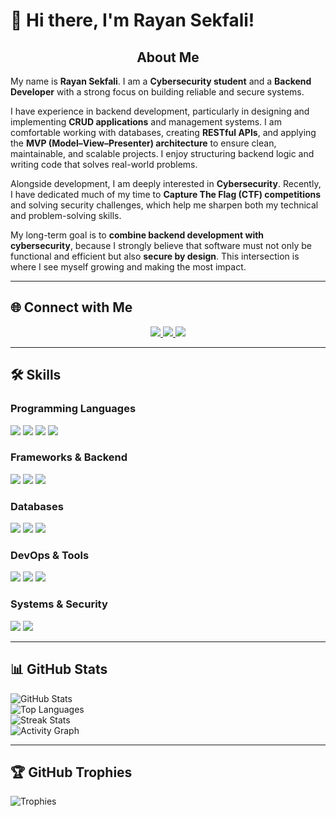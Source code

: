 # 👋 Hi there, I'm Rayan Sekfali!

<div align="center">

## About Me  

</div>

My name is **Rayan Sekfali**. I am a **Cybersecurity student** and a **Backend Developer** with a strong focus on building reliable and secure systems.  

I have experience in backend development, particularly in designing and implementing **CRUD applications** and management systems. I am comfortable working with databases, creating **RESTful APIs**, and applying the **MVP (Model–View–Presenter) architecture** to ensure clean, maintainable, and scalable projects. I enjoy structuring backend logic and writing code that solves real-world problems.  

Alongside development, I am deeply interested in **Cybersecurity**. Recently, I have dedicated much of my time to **Capture The Flag (CTF) competitions** and solving security challenges, which help me sharpen both my technical and problem-solving skills.  

My long-term goal is to **combine backend development with cybersecurity**, because I strongly believe that software must not only be functional and efficient but also **secure by design**. This intersection is where I see myself growing and making the most impact.  

---

## 🌐 Connect with Me  

<p align="center">
  <a href="https://www.linkedin.com/in/rayan-sekfali-25ba16333/" target="_blank">
    <img src="https://img.shields.io/badge/LinkedIn-0077B5?style=for-the-badge&logo=linkedin&logoColor=white"/>
  </a>
  <a href="mailto:rayan7sek@gmail.com" target="_blank">
    <img src="https://img.shields.io/badge/Email-D14836?style=for-the-badge&logo=gmail&logoColor=white"/>
  </a>
  <a href="https://discord.com/users/sekrayan" target="_blank">
    <img src="https://img.shields.io/badge/Discord-5865F2?style=for-the-badge&logo=discord&logoColor=white"/>
  </a>
</p>


---

## 🛠️ Skills

### Programming Languages
<p>
  <img src="https://img.shields.io/badge/C-A8B9CC?style=for-the-badge&logo=c&logoColor=white"/>
  <img src="https://img.shields.io/badge/Python-3776AB?style=for-the-badge&logo=python&logoColor=white"/>
  <img src="https://img.shields.io/badge/JavaScript-F7DF1E?style=for-the-badge&logo=javascript&logoColor=black"/>
  <img src="https://img.shields.io/badge/Java-007396?style=for-the-badge&logo=java&logoColor=white"/>
</p>

### Frameworks & Backend
<p>
  <img src="https://img.shields.io/badge/Node.js-339933?style=for-the-badge&logo=node.js&logoColor=white"/>
  <img src="https://img.shields.io/badge/Express-000000?style=for-the-badge&logo=express&logoColor=white"/>
  <img src="https://img.shields.io/badge/Flask-000000?style=for-the-badge&logo=flask&logoColor=white"/>
</p>

### Databases
<p>
  <img src="https://img.shields.io/badge/PostgreSQL-4169E1?style=for-the-badge&logo=postgresql&logoColor=white"/>
  <img src="https://img.shields.io/badge/SQLite-003B57?style=for-the-badge&logo=sqlite&logoColor=white"/>
  <img src="https://img.shields.io/badge/Firebase-FFCA28?style=for-the-badge&logo=firebase&logoColor=black"/>
</p>

### DevOps & Tools
<p>
  <img src="https://img.shields.io/badge/Git-F05032?style=for-the-badge&logo=git&logoColor=white"/>
  <img src="https://img.shields.io/badge/GitHub-181717?style=for-the-badge&logo=github&logoColor=white"/>
  <img src="https://img.shields.io/badge/Docker-2496ED?style=for-the-badge&logo=docker&logoColor=white"/>
</p>

### Systems & Security
<p>
  <img src="https://img.shields.io/badge/Kali_Linux-557C94?style=for-the-badge&logo=kalilinux&logoColor=white"/>
  <img src="https://img.shields.io/badge/Wazuh-000000?style=for-the-badge&logoColor=white"/>
</p>

---

## 📊 GitHub Stats

![GitHub Stats](https://github-readme-stats.vercel.app/api?username=sek7rayan&show_icons=true&theme=tokyonight)  
![Top Languages](https://github-readme-stats.vercel.app/api/top-langs/?username=sek7rayan&layout=compact&theme=tokyonight)  
![Streak Stats](https://github-readme-streak-stats.herokuapp.com/?user=sek7rayan&theme=tokyonight)  
![Activity Graph](https://github-readme-activity-graph.vercel.app/graph?username=sek7rayan&theme=tokyo-night)

---

## 🏆 GitHub Trophies

![Trophies](https://github-profile-trophy.vercel.app/?username=sek7rayan&theme=darkhub)


